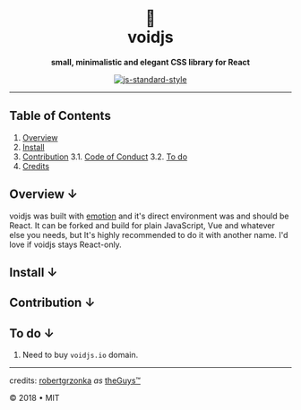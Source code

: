 <div align="center"> 

<h1>💎<br/>
voidjs<br/></h2>

<p>
  
  **small, minimalistic and elegant CSS library for React**
  
</p>

[![js-standard-style](https://cdn.rawgit.com/standard/standard/master/badge.svg)](https://github.com/standard/standard)

</div>

---

## Table of Contents
1. [Overview][1]
2. [Install][2]
3. [Contribution][3]
3.1. [Code of Conduct][3.1]
3.2. [To do][3.2]
4. [Credits][4]

## Overview ↓

voidjs was built with <a href="https://emotion.sh">emotion</a> and it's direct environment was and should be React. It can be forked and build for plain JavaScript, Vue and whatever else you needs, but It's highly recommended to do it with another name. I'd love if voidjs stays React-only.

## Install ↓

## Contribution ↓

## To do ↓
1. Need to buy `voidjs.io` domain.

---

credits: <a href="https://robertgrzonka.theguys.sh/">robertgrzonka</a> <i>as</i> <a href="https://theguys.sh">theGuys™</a>

© 2018 • MIT

[1]: #overview
[2]: #install
[3]: #contribution
[3.1]: #code-of-conduct
[3.2]: #to-do
[4]: #credits
